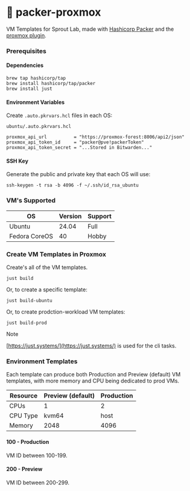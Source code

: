# 🌱 packer-proxmox

VM Templates for Sprout Lab, made with [Hashicorp Packer](https://developer.hashicorp.com/packer) and the [proxmox plugin](https://developer.hashicorp.com/packer/integrations/hashicorp/proxmox/latest/components/builder/iso).

### Prerequisites

#### Dependencies
```
brew tap hashicorp/tap
brew install hashicorp/tap/packer
brew install just
```
#### Environment Variables
Create `.auto.pkrvars.hcl` files in each OS:

`ubuntu/.auto.pkrvars.hcl`
```
proxmox_api_url          = "https://proxmox-forest:8006/api2/json"
proxmox_api_token_id     = "packer@pve!packerToken"
proxmox_api_token_secret = "...Stored in Bitwarden..."
```
#### SSH Key
Generate the public and private key that each OS will use:
```
ssh-keygen -t rsa -b 4096 -f ~/.ssh/id_rsa_ubuntu
```

### VM's Supported

| OS            | Version | Support |
|---------------|---------|---------|
| Ubuntu        | 24.04   | Full    |
| Fedora CoreOS | 40      | Hobby   |

### Create VM Templates in Proxmox
Create's all of the VM templates. 
```
just build
```
Or, to create a specific template:

```
just build-ubuntu
```
Or, to create prodction-workload VM templates:
```
just build-prod
```
> [!NOTE] 
> [https://just.systems/](https://just.systems/) is used for the cli tasks.

### Environment Templates
Each template can produce both Production and Preview (default) VM templates, with more memory and CPU being dedicated to prod VMs.

| Resource | Preview (default) | Production |
|----------|-------------------|------------|
| CPUs     | 1                 | 2          |
| CPU Type | kvm64             | host       |
| Memory   | 2048              | 4096       |

#### 100 - Production
VM ID between 100-199.

#### 200 - Preview
VM ID between 200-299.
